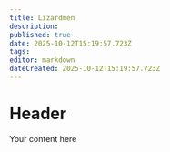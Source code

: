 ```yaml
---
title: Lizardmen
description: 
published: true
date: 2025-10-12T15:19:57.723Z
tags: 
editor: markdown
dateCreated: 2025-10-12T15:19:57.723Z
---
```


# Header
Your content here